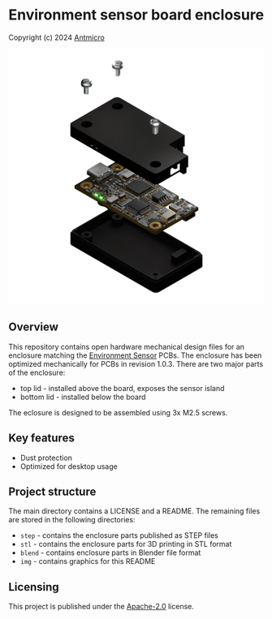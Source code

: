 # Environment sensor board enclosure

Copyright (c) 2024 [Antmicro](https://www.antmicro.com)

![Visualization](img/environment-sensor-enclosure.png)

## Overview

This repository contains open hardware mechanical design files for an enclosure matching the [Environment Sensor](https://github.com/antmicro/environment-sensor) PCBs.
The enclosure has been optimized mechanically for PCBs in revision 1.0.3.
There are two major parts of the enclosure:

* top lid - installed above the board, exposes the sensor island
* bottom lid - installed below the board

The eclosure is designed to be assembled using 3x M2.5 screws.

## Key features

* Dust protection
* Optimized for desktop usage

## Project structure

The main directory contains a LICENSE and a README.
The remaining files are stored in the following directories:

* `step` - contains the enclosure parts published as STEP files 
* `stl` - contains the enclosure parts for 3D printing in STL format
* `blend` - contains enclosure parts in Blender file format
* `img` - contains graphics for this README

## Licensing

This project is published under the [Apache-2.0](LICENSE) license.

